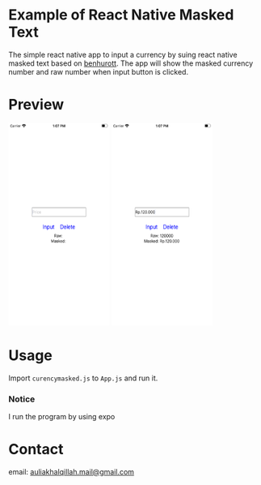 # Example of React Native Masked Text
The simple react native app to input a currency by suing react native masked text based on [benhurott](https://github.com/benhurott/react-native-masked-text#including-the-rawtext-in-onchangetext-1120). The app will show the masked currency number and raw number when input button is clicked.

# Preview
<kbd><img src="https://github.com/auliakhalqillah/maskedText/blob/master/Simulator%20Screen%20Shot%20-%20iPhone%208%20-%202020-05-07%20at%2013.07.05.png" width="200" height="400" /></kbd> <kbd><img src="https://github.com/auliakhalqillah/maskedText/blob/master/Simulator%20Screen%20Shot%20-%20iPhone%208%20-%202020-05-07%20at%2013.07.11.png" width="200" height="400" /></kbd>

# Usage
Import `curencymasked.js` to `App.js` and run it.

### Notice
I run the program by using expo

# Contact
email: auliakhalqillah.mail@gmail.com

